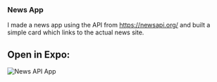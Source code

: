 ### News App
I made a news app using the API from https://newsapi.org/ and built a simple card which links to the actual news site.

## Open in Expo:
![News API App](https://res.cloudinary.com/bobalobbadingdong/image/upload/v1603828903/Expo%20Projects/news-api-expo_zpylna.png)

